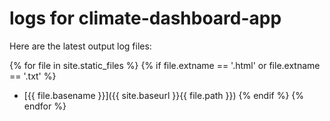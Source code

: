 # logs for climate-dashboard-app

Here are the latest output log files:

<!-- Jekyll render any text (*.txt) web (*.html) files -->
{% for file in site.static_files %}
  {% if file.extname == '.html' or file.extname == '.txt' %}
* [{{ file.basename }}]({{ site.baseurl }}{{ file.path }})
  {% endif %}
{% endfor %}


